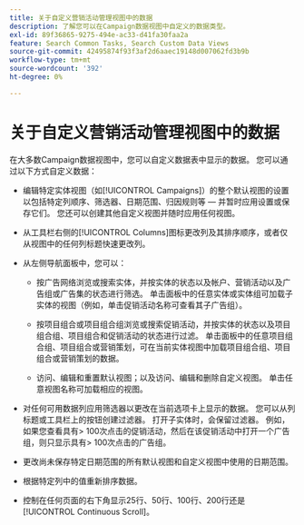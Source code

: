 ```yaml
---
title: 关于自定义营销活动管理视图中的数据
description: 了解您可以在Campaign数据视图中自定义的数据类型。
exl-id: 89f36865-9275-494e-ac33-d41fa30faa2a
feature: Search Common Tasks, Search Custom Data Views
source-git-commit: 42495874f93f3af2d6aaec19148d007062fd3b9b
workflow-type: tm+mt
source-wordcount: '392'
ht-degree: 0%

---
```


# 关于自定义营销活动管理视图中的数据

<!-- Add info about new UI -->

在大多数Campaign数据视图中，您可以自定义数据表中显示的数据。 您可以通过以下方式自定义数据：

* 编辑特定实体视图（如[!UICONTROL Campaigns]）的整个默认视图的设置以包括特定列顺序、筛选器、日期范围、归因规则等 — 并暂时应用设置或保存它们。 您还可以创建其他自定义视图并随时应用任何视图。

* 从工具栏右侧的[!UICONTROL Columns]图标更改列及其排序顺序，或者仅从视图中的任何列标题快速更改列。

* 从左侧导航面板中，您可以：

   * 按广告网络浏览或搜索实体，并按实体的状态以及帐户、营销活动以及广告组或广告集的状态进行筛选。 单击面板中的任意实体或实体组可加载子实体的视图（例如，单击促销活动名称可查看其子广告组）。

   * 按项目组合或项目组合组浏览或搜索促销活动，并按实体的状态以及项目组合组、项目组合和促销活动的状态进行过滤。 单击面板中的任意项目组合组、项目组合或营销策划，可在当前实体视图中加载项目组合组、项目组合或营销策划的数据。

   * 访问、编辑和重置默认视图；以及访问、编辑和删除自定义视图。 单击任意视图名称可加载相应的视图。

* 对任何可用数据列应用筛选器以更改在当前选项卡上显示的数据。 您可以从列标题或工具栏上的按钮创建过滤器。 打开子实体时，会保留过滤器。 例如，如果您查看具有\> 100次点击的促销活动，然后在该促销活动中打开一个广告组，则只显示具有\> 100次点击的广告组。

* 更改尚未保存特定日期范围的所有默认视图和自定义视图中使用的日期范围。

* 根据特定列中的值重新排序数据。

* 控制在任何页面的右下角显示25行、50行、100行、200行还是[!UICONTROL Continuous Scroll]。

